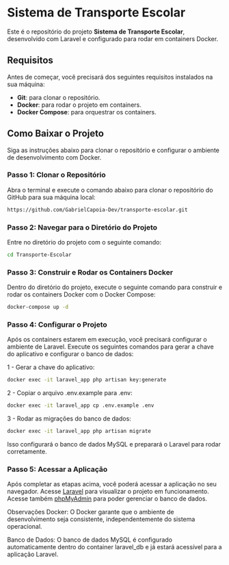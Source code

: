 # Sistema de Transporte Escolar

Este é o repositório do projeto **Sistema de Transporte Escolar**, desenvolvido com Laravel e configurado para rodar em containers Docker.

## Requisitos

Antes de começar, você precisará dos seguintes requisitos instalados na sua máquina:

- **Git**: para clonar o repositório.
- **Docker**: para rodar o projeto em containers.
- **Docker Compose**: para orquestrar os containers.

## Como Baixar o Projeto

Siga as instruções abaixo para clonar o repositório e configurar o ambiente de desenvolvimento com Docker.

### Passo 1: Clonar o Repositório

Abra o terminal e execute o comando abaixo para clonar o repositório do GitHub para sua máquina local:

```bash
https://github.com/GabrielCapoia-Dev/transporte-escolar.git
```
### Passo 2: Navegar para o Diretório do Projeto

Entre no diretório do projeto com o seguinte comando:

```bash
cd Transporte-Escolar
```

### Passo 3: Construir e Rodar os Containers Docker

Dentro do diretório do projeto, execute o seguinte comando para construir e rodar os containers Docker com o Docker Compose:

```bash
docker-compose up -d
```
### Passo 4: Configurar o Projeto

Após os containers estarem em execução, você precisará configurar o ambiente de Laravel. Execute os seguintes comandos para gerar a chave do aplicativo e configurar o banco de dados:

1 - Gerar a chave do aplicativo:

```bash
docker exec -it laravel_app php artisan key:generate
```

2 - Copiar o arquivo .env.example para .env:

```bash
docker exec -it laravel_app cp .env.example .env
```
3 - Rodar as migrações do banco de dados:

```bash
docker exec -it laravel_app php artisan migrate
```

Isso configurará o banco de dados MySQL e preparará o Laravel para rodar corretamente.

### Passo 5: Acessar a Aplicação
Após completar as etapas acima, você poderá acessar a aplicação no seu navegador. Acesse [Laravel](http://localhost:8181) para visualizar o projeto em funcionamento. Acesse também [phpMyAdmin](http://localhost:8080) para poder gerenciar o banco de dados.

Observações
Docker: O Docker garante que o ambiente de desenvolvimento seja consistente, independentemente do sistema operacional.

Banco de Dados: O banco de dados MySQL é configurado automaticamente dentro do container laravel_db e já estará acessível para a aplicação Laravel.


